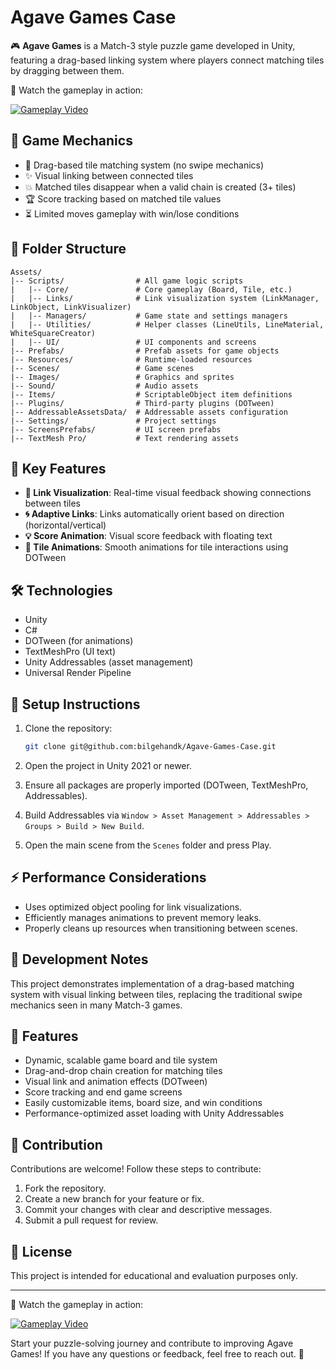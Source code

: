 # Agave Games Case

🎮 **Agave Games** is a Match-3 style puzzle game developed in Unity, featuring a drag-based linking system where players connect matching tiles by dragging between them.

🎥 Watch the gameplay in action:

[![Gameplay Video](https://img.youtube.com/vi/b-Uj_H_YbBY/0.jpg)](https://youtube.com/shorts/b-Uj_H_YbBY?feature=share)

## 🔧 Game Mechanics

* 🧩 Drag-based tile matching system (no swipe mechanics)
* ✨ Visual linking between connected tiles
* 💥 Matched tiles disappear when a valid chain is created (3+ tiles)
* 🏆 Score tracking based on matched tile values
* ⏳ Limited moves gameplay with win/lose conditions

## 📂 Folder Structure

```
Assets/
|-- Scripts/                # All game logic scripts
|   |-- Core/               # Core gameplay (Board, Tile, etc.)
|   |-- Links/              # Link visualization system (LinkManager, LinkObject, LinkVisualizer)
|   |-- Managers/           # Game state and settings managers
|   |-- Utilities/          # Helper classes (LineUtils, LineMaterial, WhiteSquareCreator)
|   |-- UI/                 # UI components and screens
|-- Prefabs/                # Prefab assets for game objects
|-- Resources/              # Runtime-loaded resources
|-- Scenes/                 # Game scenes
|-- Images/                 # Graphics and sprites
|-- Sound/                  # Audio assets
|-- Items/                  # ScriptableObject item definitions
|-- Plugins/                # Third-party plugins (DOTween)
|-- AddressableAssetsData/  # Addressable assets configuration
|-- Settings/               # Project settings
|-- ScreensPrefabs/         # UI screen prefabs
|-- TextMesh Pro/           # Text rendering assets
```

## 🌟 Key Features

* **🔗 Link Visualization**: Real-time visual feedback showing connections between tiles
* **🌀 Adaptive Links**: Links automatically orient based on direction (horizontal/vertical)
* **💡 Score Animation**: Visual score feedback with floating text
* **🎥 Tile Animations**: Smooth animations for tile interactions using DOTween

## 🛠️ Technologies

* Unity
* C#
* DOTween (for animations)
* TextMeshPro (UI text)
* Unity Addressables (asset management)
* Universal Render Pipeline

## 🚀 Setup Instructions

1. Clone the repository:

   ```bash
   git clone git@github.com:bilgehandk/Agave-Games-Case.git
   ```
2. Open the project in Unity 2021 or newer.
3. Ensure all packages are properly imported (DOTween, TextMeshPro, Addressables).
4. Build Addressables via `Window > Asset Management > Addressables > Groups > Build > New Build`.
5. Open the main scene from the `Scenes` folder and press Play.

## ⚡ Performance Considerations

* Uses optimized object pooling for link visualizations.
* Efficiently manages animations to prevent memory leaks.
* Properly cleans up resources when transitioning between scenes.

## 📝 Development Notes

This project demonstrates implementation of a drag-based matching system with visual linking between tiles, replacing the traditional swipe mechanics seen in many Match-3 games.

## 🎯 Features

* Dynamic, scalable game board and tile system
* Drag-and-drop chain creation for matching tiles
* Visual link and animation effects (DOTween)
* Score tracking and end game screens
* Easily customizable items, board size, and win conditions
* Performance-optimized asset loading with Unity Addressables

## 🤝 Contribution

Contributions are welcome! Follow these steps to contribute:

1. Fork the repository.
2. Create a new branch for your feature or fix.
3. Commit your changes with clear and descriptive messages.
4. Submit a pull request for review.

## 📜 License

This project is intended for educational and evaluation purposes only.

---

🎥 Watch the gameplay in action:

[![Gameplay Video](https://img.youtube.com/vi/b-Uj_H_YbBY/0.jpg)](https://youtube.com/shorts/b-Uj_H_YbBY?feature=share)

Start your puzzle-solving journey and contribute to improving Agave Games! If you have any questions or feedback, feel free to reach out. 🚀
